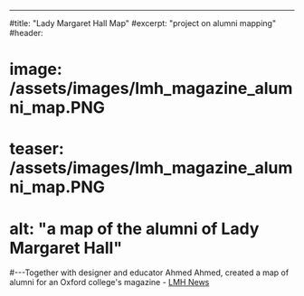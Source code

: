 ---
#title: "Lady Margaret Hall Map"
#excerpt: "project on alumni mapping"
#header:
#  image: /assets/images/lmh_magazine_alumni_map.PNG
#  teaser: /assets/images/lmh_magazine_alumni_map.PNG
#  alt: "a map of the alumni of Lady Margaret Hall"
#---Together with designer and educator Ahmed Ahmed, created a map of alumni for an Oxford college's magazine - <a href="http://www.lmh.ox.ac.uk/alumni/connect/publications">LMH News</a>
